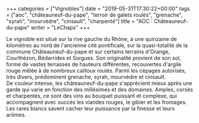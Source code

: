 +++
categories = ["Vignobles"]
date = "2019-05-31T17:30:22+00:00"
tags = ["aoc", "châteauneuf-du-pape", "terroir de galets roulés", "grenache", "syrah", "mourvèdre", "cinsault", "charpenté"]
title = "AOC : Châteauneuf-du-pape"
writer = "LeChaps"
+++

Le vignoble est situé sur la rive gauche du Rhône, à une quinzaine de kilomètres au nord de l'ancienne cité pontificale, sur la quasi-totalité de la commune Châteauneuf-du-pape et sur certains terrains d'Orange, Courthézon, Bédarrides et Sorgues. Son originalité provient de son sol, formé de vastes terrasses de hauteurs différentes, recouvertes d'argile rouge mêlée à de nombreux cailloux roulés. Parmi les cépages autorisés, très divers, prédominent grenache, syrah, mourvèdre et cinsault.  
De couleur intense, les châteauneuf-du-pape s'apprécient mieux après une garde qui varie en fonction des millésimes et des domaines. Amples, corsés et charpentés, ce sont des vins au bouquet puissant et complexe, qui accompagnent avec succés les viandes rouges, le gibier et les fromages. Les rares blancs savent cacher leur puissance par la finesse et leurs arômes.

